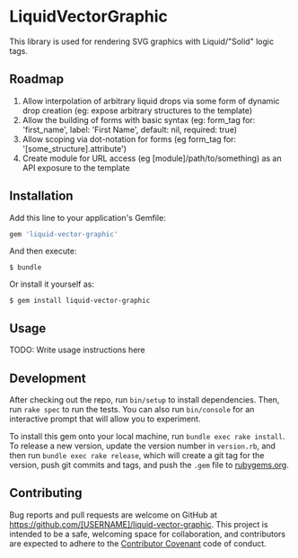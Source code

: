 # LiquidVectorGraphic
This library is used for rendering SVG graphics with Liquid/"Solid" logic tags.

## Roadmap

1. Allow interpolation of arbitrary liquid drops via some form of dynamic drop creation (eg: expose arbitrary structures to the template)
2. Allow the building of forms with basic syntax (eg: form_tag for: 'first_name', label: 'First Name', default: nil, required: true)
3. Allow scoping via dot-notation for forms (eg form_tag for: '[some_structure].attribute')
4. Create module for URL access (eg [module]/path/to/something) as an API exposure to the template

## Installation

Add this line to your application's Gemfile:

```ruby
gem 'liquid-vector-graphic'
```

And then execute:

    $ bundle

Or install it yourself as:

    $ gem install liquid-vector-graphic

## Usage

TODO: Write usage instructions here

## Development

After checking out the repo, run `bin/setup` to install dependencies. Then, run `rake spec` to run the tests. You can also run `bin/console` for an interactive prompt that will allow you to experiment.

To install this gem onto your local machine, run `bundle exec rake install`. To release a new version, update the version number in `version.rb`, and then run `bundle exec rake release`, which will create a git tag for the version, push git commits and tags, and push the `.gem` file to [rubygems.org](https://rubygems.org).

## Contributing

Bug reports and pull requests are welcome on GitHub at https://github.com/[USERNAME]/liquid-vector-graphic. This project is intended to be a safe, welcoming space for collaboration, and contributors are expected to adhere to the [Contributor Covenant](http://contributor-covenant.org) code of conduct.
